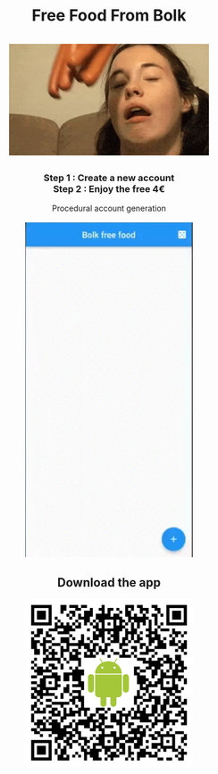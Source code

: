 <h1 align="center">
  Free Food From Bolk <br>
  <br>
  <img src="https://github.com/aumanuel/free_food_from_bolk/blob/main/assets/sausage.gif" height="200" />
</h1>

<h3 align="center">
  Step 1 : Create a new account <br>
  Step 2 : Enjoy the free 4€
</h3>

<p align="center">
  Procedural account generation <br>
  <br>
  <img src="https://github.com/aumanuel/free_food_from_bolk/blob/main/assets/demo.gif" width="300" />
</p>

<h2 align="center">Download the app</h2>
<p align="center">
  <img width="300" src="https://github.com/aumanuel/free_food_from_bolk/blob/main/assets/QRCode.png">
  <br>
  <br>
</p>
